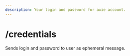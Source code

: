 ```yaml
---
description: Your login and password for axie account.
---
```


# /credentials

Sends login and password to user as ephemeral message.
